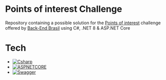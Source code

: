 # Points of interest Challenge

Repository containing a possible solution for the [Points of interest](https://github.com/backend-br/desafios/blob/master/points-of-interest/PROBLEM.md) challenge offered by [
Back-End Brasil](https://github.com/backend-br/desafios) using C#, .NET 8 & ASP.NET Core

# Tech

- [![Csharp][Csharp]][Csharp-url]
- [![ASPNETCORE][ASPNETCORE]][ASPNETCORE-url]
- [![Swagger][Swagger]][Swagger-url]


[Csharp]: https://img.shields.io/badge/c%23-5A37D0?style=for-the-badge&logo=csharp&logoColor=white
[Csharp-url]: https://dotnet.microsoft.com/en-us/languages/csharp
[ASPNETCORE]: https://img.shields.io/badge/ASP.NET%20CORE-7A1EC7?style=for-the-badge&logo=dotnet&logoColor=white
[ASPNETCORE-url]: https://dotnet.microsoft.com/en-us/apps/aspnet
[Swagger]: https://img.shields.io/badge/Swagger-6A9500?style=for-the-badge&logo=swagger&logoColor=white
[Swagger-url]: https://swagger.io/


